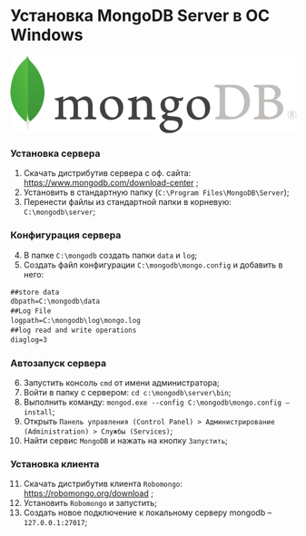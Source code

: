 # Установка MongoDB Server в ОС Windows

![MongoDBLogo](https://github.com/svasorcery/know-how-to/blob/master/images/mongodb-logo.png)

### Установка сервера
1. Скачать дистрибутив сервера с оф. сайта: https://www.mongodb.com/download-center ;
2. Установить в стандартную папку (`C:\Program Files\MongoDB\Server`);
3. Перенести файлы из стандартной папки в корневую: `C:\mongodb\server`;

### Конфигурация сервера
4. В папке `C:\mongodb` создать папки `data` и `log`;
5. Создать файл конфигурации `C:\mongodb\mongo.config` и добавить в него:
```xml
##store data
dbpath=C:\mongodb\data 
##Log File
logpath=C:\mongodb\log\mongo.log 
##log read and write operations
diaglog=3
```

### Автозапуск сервера
6. Запустить консоль `cmd` от имени администратора;
7. Войти в папку с сервером: `cd c:\mongodb\server\bin`;
8. Выполнить команду: `mongod.exe --config C:\mongodb\mongo.config –install`;
9. Открыть `Панель управления (Control Panel) > Администрирование (Administration) > Службы (Services)`;
10. Найти сервис `MongoDB` и нажать на кнопку `Запустить`;

### Установка клиента
11. Скачать дистрибутив клиента `Robomongo`: https://robomongo.org/download ;
12. Установить `Robomongo` и запустить;
13. Создать новое подключение к локальному серверу mongodb – `127.0.0.1:27017`; 
